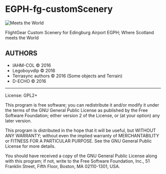 EGPH-fg-customScenery
=====================

![Meets the World](https://d2gyhxs38mi1q4.cloudfront.net/files/tmp/logolarge.png)

FlightGear Custom Scenery for Edingburg Airport EGPH; Where Scotland meets the
World

AUTHORS
--------

* IAHM-COL :copyright: 2016
* Legoboyvdlp :copyright: 2016
* Terrasync authors :copyright: 2016 (Some objects and Terrain)
* D-ECHO :copyright: 2016

***

License: GPL2+

This program is free software; you can redistribute it and/or modify it under the terms of the GNU General Public License as published by the Free Software Foundation; either version 2 of the License, or (at your option) any later version.

This program is distributed in the hope that it will be useful, but WITHOUT ANY WARRANTY; without even the implied warranty of MERCHANTABILITY or FITNESS FOR A PARTICULAR PURPOSE.  See the GNU General Public License for more details.

You should have received a copy of the GNU General Public License along with this program; if not, write to the Free Software Foundation, Inc., 51 Franklin Street, Fifth Floor, Boston, MA  02110-1301, USA.


